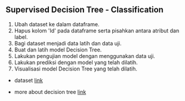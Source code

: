 ## Supervised Decision Tree - Classification

1. Ubah dataset ke dalam dataframe.
2. Hapus kolom 'Id' pada dataframe serta pisahkan antara atribut dan label. 
3. Bagi dataset menjadi data latih dan data uji.
4. Buat dan latih model Decision Tree.
5. Lakukan pengujian model dengan menggunakan data uji. 
6. Lakukan prediksi dengan model yang telah dilatih.
7. Visualisasi model Decision Tree yang telah dilatih.

- dataset [link](https://www.kaggle.com/uciml/iris)

- more about decision tree [link](https://towardsdatascience.com/decision-trees-in-machine-learning-641b9c4e8052) 
